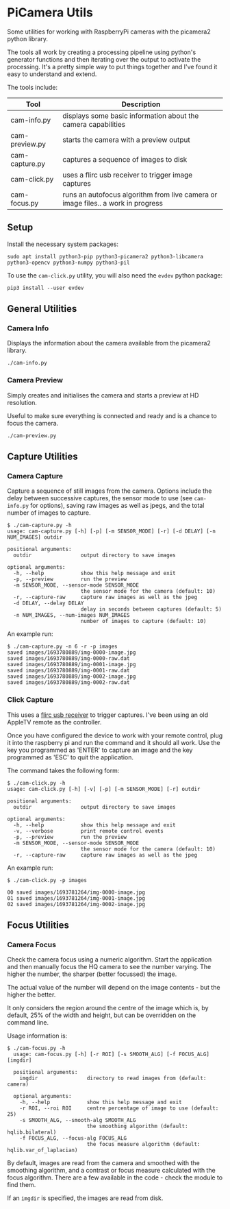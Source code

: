 # PiCamera Utils

Some utilities for working with RaspberryPi cameras with the picamera2 python library.

The tools all work by creating a processing pipeline using python's generator functions and then
iterating over the output to activate the processing. It's a pretty simple way to put things 
together and I've found it easy to understand and extend.

The tools include:

|  Tool          | Description                                                   |
| -------------- | ------------------------------------------------------------- |
| cam-info.py    | displays some basic information about the camera capabilities |
| cam-preview.py | starts the camera with a preview output                       |
| cam-capture.py | captures a sequence of images to disk                         |
| cam-click.py   | uses a flirc usb receiver to trigger image captures           |
| cam-focus.py   | runs an autofocus algorithm from live camera or image files.. a work in progress   |

## Setup

Install the necessary system packages:

    sudo apt install python3-pip python3-picamera2 python3-libcamera python3-opencv python3-numpy python3-pil

To use the `cam-click.py` utility, you will also need the `evdev` python package:

    pip3 install --user evdev

## General Utilities

### Camera Info

Displays the information about the camera available from the picamera2 library.

    ./cam-info.py

### Camera Preview

Simply creates and initialises the camera and starts a preview at HD resolution. 

Useful to make sure everything is connected and ready and is a chance to focus the camera.

    ./cam-preview.py

## Capture Utilities

### Camera Capture

Capture a sequence of still images from the camera. Options include the delay between successive captures,
the sensor mode to use (see `cam-info.py` for options), saving raw images as well as jpegs, and the
total number of images to capture.

    $ ./cam-capture.py -h
    usage: cam-capture.py [-h] [-p] [-m SENSOR_MODE] [-r] [-d DELAY] [-n NUM_IMAGES] outdir
    
    positional arguments:
      outdir                output directory to save images
      
    optional arguments:
      -h, --help            show this help message and exit
      -p, --preview         run the preview
      -m SENSOR_MODE, --sensor-mode SENSOR_MODE
                            the sensor mode for the camera (default: 10)
      -r, --capture-raw     capture raw images as well as the jpeg
      -d DELAY, --delay DELAY
                            delay in seconds between captures (default: 5)
      -n NUM_IMAGES, --num-images NUM_IMAGES
                            number of images to capture (default: 10)

An example run:

    $ ./cam-capture.py -n 6 -r -p images
    saved images/1693780889/img-0000-image.jpg
    saved images/1693780889/img-0000-raw.dat
    saved images/1693780889/img-0001-image.jpg
    saved images/1693780889/img-0001-raw.dat
    saved images/1693780889/img-0002-image.jpg
    saved images/1693780889/img-0002-raw.dat

### Click Capture

This uses a [flirc usb receiver](https://flirc.tv/products/flirc-usb-receiver?variant=43513067569384) to 
trigger captures. I've been using an old AppleTV remote as the controller.

Once you have configured the device to work with your remote control, plug it into the raspberry pi
and run the command and it should all work. Use the key you programmed as 'ENTER' to capture an
image and the key programmed as 'ESC' to quit the application.

The command takes the following form:

    $ ./cam-click.py -h
    usage: cam-click.py [-h] [-v] [-p] [-m SENSOR_MODE] [-r] outdir
    
    positional arguments:
      outdir                output directory to save images
      
    optional arguments:
      -h, --help            show this help message and exit
      -v, --verbose         print remote control events
      -p, --preview         run the preview
      -m SENSOR_MODE, --sensor-mode SENSOR_MODE
                            the sensor mode for the camera (default: 10)
      -r, --capture-raw     capture raw images as well as the jpeg

An example run:

    $ ./cam-click.py -p images
    
    00 saved images/1693781264/img-0000-image.jpg
    01 saved images/1693781264/img-0001-image.jpg
    02 saved images/1693781264/img-0002-image.jpg

## Focus Utilities

### Camera Focus

Check the camera focus using a numeric algorithm. Start the application and then manually focus the
HQ camera to see the number varying. The higher the number, the sharper (better focussed) the image.

The actual value of the number will depend on the image contents - but the higher the better.

It only considers the region around the centre of the image which is, by default, 25% of the width and height,
but can be overridden on the command line.

Usage information is:

    $ ./cam-focus.py -h
      usage: cam-focus.py [-h] [-r ROI] [-s SMOOTH_ALG] [-f FOCUS_ALG] [imgdir]
      
      positional arguments:
        imgdir                directory to read images from (default: camera)
        
      optional arguments:
        -h, --help            show this help message and exit
        -r ROI, --roi ROI     centre percentage of image to use (default: 25)
        -s SMOOTH_ALG, --smooth-alg SMOOTH_ALG
                              the smoothing algorithm (default: hqlib.bilateral)
        -f FOCUS_ALG, --focus-alg FOCUS_ALG
                              the focus measure algorithm (default: hqlib.var_of_laplacian)

By default, images are read from the camera and smoothed with the smoothing algorithm, and a contrast or focus measure
calculated with the focus algorithm. There are a few available in the code - check the module to find them.

If an `imgdir` is specified, the images are read from disk.
